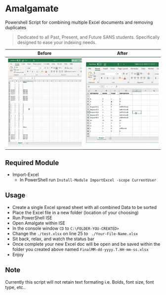 # Amalgamate
Powershell Script for combining multiple Excel documents and removing duplicates
>Dedicated to all Past, Present, and Future SANS students. Specifically designed to ease your indexing needs.

| **Before**      | **After**      |
|------------|-------------|
| <img src="https://github.com/jhow003/Amalgamate/blob/main/Before.jpg" width="500"> | <img src="https://github.com/jhow003/Amalgamate/blob/main/After.jpg" width="500"> |


## Required Module
- Import-Excel
  - In PowerShell run `Install-Module ImportExcel -scope CurrentUser` 
  
## Usage
- Create a single Excel spread sheet with all combined Data to be sorted
- Place the Excel file in a new folder (location of your choosing)
- Run PowerShell ISE
- Open Amalgate within ISE
- In the console window `CD` to `C:\FOLDER-YOU-CREATED>`
- Change the `./test.xlsx` on line 25 to ` ./Your-File-Name.xlsx`
- Sit back, relax, and watch the status bar
- Once complete your new Excel doc will be open and be saved within the folder you created above named `FinalMM-dd-yyyy.T.HH-mm-ss.xlsx`
- Enjoy


## Note
Currently this script will not retain text formating i.e. Bolds, font size, font type, etc.. 


